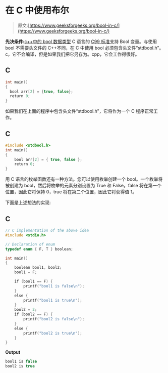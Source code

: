 # 在 C 中使用布尔

> 原文:[https://www.geeksforgeeks.org/bool-in-c/](https://www.geeksforgeeks.org/bool-in-c/)

**先决条件:**[c++中的 bool 数据类型](https://www.geeksforgeeks.org/bool-data-type-in-c/)
C 语言的 [C99 标准](http://en.wikipedia.org/wiki/C99)支持 Bool 变量。与使用 bool 不需要头文件的 C++不同，在 C 中使用 bool 必须包含头文件“stdbool.h”。c，它不会编译，但是如果我们把它另存为。cpp，它会工作得很好。

## C

```cpp
int main()
{
  bool arr[2] = {true, false};
  return 0;
}
```

如果我们在上面的程序中包含头文件“stdbool.h”，它将作为一个 C 程序正常工作。

## C

```cpp
#include <stdbool.h>
int main()
{
    bool arr[2] = { true, false };
    return 0;
}
```

用 C 语言的枚举函数还有一种方法。您可以使用枚举创建一个 bool。一个枚举将被创建为 bool，然后将枚举的元素分别设置为 True 和 False。false 将在第一个位置，因此它将保持 0，true 将在第二个位置，因此它将获得值 1。

下面是上述想法的实现:

## C

```cpp
// C implementation of the above idea
#include <stdio.h>

// Declaration of enum
typedef enum { F, T } boolean;

int main()
{
    boolean bool1, bool2;
    bool1 = F;

    if (bool1 == F) {
        printf("bool1 is false\n");
    }
    else {
        printf("bool1 is true\n");
    }
    bool2 = 2;
    if (bool2 == F) {
        printf("bool2 is false\n");
    }
    else {
        printf("bool2 is true\n");
    }
}
```

**Output**

```cpp
bool1 is false
bool2 is true

```